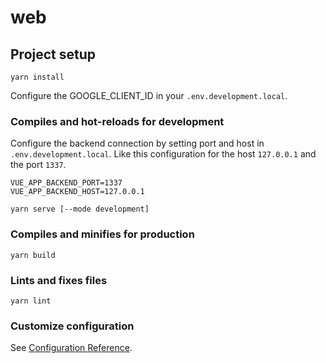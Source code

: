 # web

## Project setup
```
yarn install
```

Configure the GOOGLE_CLIENT_ID in your
`.env.development.local`.

### Compiles and hot-reloads for development

Configure the backend connection by setting 
port and host in `.env.development.local`.
Like this configuration for the host `127.0.0.1`
and the port `1337`.

```
VUE_APP_BACKEND_PORT=1337
VUE_APP_BACKEND_HOST=127.0.0.1
```

```
yarn serve [--mode development]
```

### Compiles and minifies for production
```
yarn build
```

### Lints and fixes files
```
yarn lint
```

### Customize configuration
See [Configuration Reference](https://cli.vuejs.org/config/).
